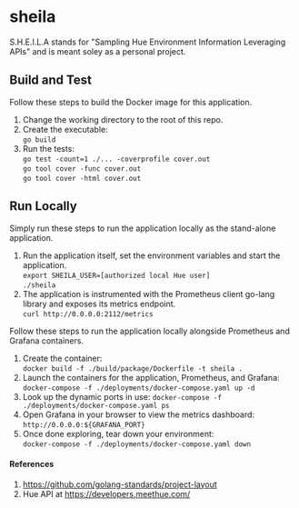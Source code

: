 # sheila

S.H.E.I.L.A stands for "Sampling Hue Environment Information Leveraging APIs" and is meant soley as a personal project.

## Build and Test

Follow these steps to build the Docker image for this application.

1. Change the working directory to the root of this repo.
0. Create the executable:  
   `go build` 
0. Run the tests:  
   `go test -count=1 ./... -coverprofile cover.out`  
   `go tool cover -func cover.out`  
   `go tool cover -html cover.out`


## Run Locally

Simply run these steps to run the application locally as the stand-alone application.

1. Run the application itself, set the environment variables and start the application.  
   `export SHEILA_USER=[authorized local Hue user]`  
   `./sheila`  
0. The application is instrumented with the Prometheus client go-lang library and exposes its metrics endpoint.  
   `curl http://0.0.0.0:2112/metrics`

Follow these steps to run the application locally alongside Prometheus and Grafana containers.

1. Create the container:  
   `docker build -f ./build/package/Dockerfile -t sheila .`
0. Launch the containers for the application, Prometheus, and Grafana:  
   `docker-compose -f ./deployments/docker-compose.yaml up -d`
0. Look up the dynamic ports in use:
   `docker-compose -f ./deployments/docker-compose.yaml ps`
0. Open Grafana in your browser to view the metrics dashboard:  
   `http://0.0.0.0:${GRAFANA_PORT}`
0. Once done exploring, tear down your environment:  
   `docker-compose -f ./deployments/docker-compose.yaml down`




#### References

1. https://github.com/golang-standards/project-layout
1. Hue API at https://developers.meethue.com/